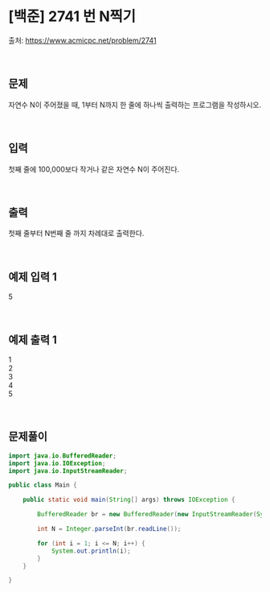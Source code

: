 # [백준] 2741 번 N찍기

출처: https://www.acmicpc.net/problem/2741

</br>

## 문제
자연수 N이 주어졌을 때, 1부터 N까지 한 줄에 하나씩 출력하는 프로그램을 작성하시오.

</br>

## 입력
첫째 줄에 100,000보다 작거나 같은 자연수 N이 주어진다.

</br>

## 출력
첫째 줄부터 N번째 줄 까지 차례대로 출력한다.

</br>


## 예제 입력 1
5

</br>

## 예제 출력 1
1</br>
2</br>
3</br>
4</br>
5



</br>



## 문제풀이

```java
import java.io.BufferedReader;
import java.io.IOException;
import java.io.InputStreamReader;

public class Main {

    public static void main(String[] args) throws IOException {

        BufferedReader br = new BufferedReader(new InputStreamReader(System.in));

        int N = Integer.parseInt(br.readLine());

        for (int i = 1; i <= N; i++) {
            System.out.println(i);
        }
    }

}
```
